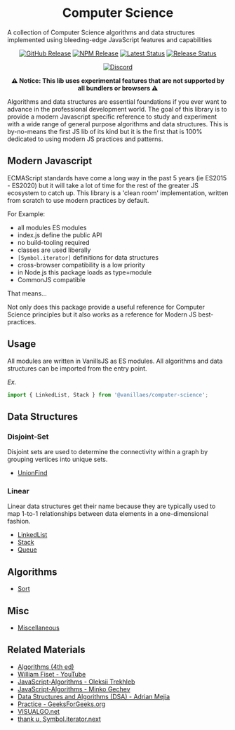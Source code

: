 <h1 align="center">Computer Science</h1>

A collection of Computer Science algorithms and data structures implemented using bleeding-edge JavaScript features and capabilities 

<div align="center">
  <a href="https://github.com/vanillaes/computer-science/releases"><img src="https://badgen.net/github/tag/vanillaes/computer-science" alt="GitHub Release"></a>
  <a href="https://www.npmjs.com/package/@vanillaes/computer-science"><img src="https://badgen.net/npm/v/@vanillaes/computer-science" alt="NPM Release"></a>
  <a href="https://github.com/vanillaes/computer-science/actions"><img src="https://github.com/vanillaes/computer-science/workflows/Latest/badge.svg" alt="Latest Status"></a>
  <a href="https://github.com/vanillaes/computer-science/actions"><img src="https://github.com/vanillaes/computer-science/workflows/Release/badge.svg" alt="Release Status"></a>

  <a href="https://discord.gg/aSWYgtybzV"><img alt="Discord" src="https://img.shields.io/discord/723296249121603604?color=%23738ADB"></a>
</div>

<p align="center"><strong>⚠️ Notice: This lib uses experimental features that are not supported by all bundlers or browsers ⚠️</strong></p>

Algorithms and data structures are essential foundations if you ever want to advance in the professional development world. The goal of this library is to provide a modern Javascript specific reference to study and experiment with a wide range of general purpose algorithms and data structures. This is by-no-means the first JS lib of its kind but it is the first that is 100% dedicated to using modern JS practices and patterns.

## Modern Javascript

ECMAScript standards have come a long way in the past 5 years (ie ES2015 - ES2020) but it will take a lot of time for the rest of the greater JS ecosystem to catch up. This library is a 'clean room' implementation, written from scratch to use modern practices by default.

For Example:

- all modules ES modules
- index.js define the public API
- no build-tooling required
- classes are used liberally 
- `[Symbol.iterator]` definitions for data structures
- cross-browser compatibility is a low priority
- in Node.js this package loads as type=module
- CommonJS compatible

That means...

Not only does this package provide a useful reference for Computer Science principles but it also works as a reference for Modern JS best-practices.  

## Usage

All modules are written in VanillsJS as ES modules. All algorithms and data structures can be imported from the entry point.

*Ex.*

```javascript
import { LinkedList, Stack } from '@vanillaes/computer-science';
```

## Data Structures

### Disjoint-Set

Disjoint sets are used to determine the connectivity within a graph by grouping vertices into unique sets.

- [UnionFind][]

### Linear

Linear data structures get their name because they are typically used to map 1-to-1 relationships between data elements in a one-dimensional fashion.

- [LinkedList][]
- [Stack][]
- [Queue][]

[Set]: ./docs/set.md
[UnionFind]: ./docs/union-find.md
[LinkedList]: ./docs/linked-list.md
[Stack]: ./docs/stack.md
[Queue]: ./docs/queue.md

## Algorithms

- [Sort][]


[Sort]: ./docs/sort.md

## Misc

- [Miscellaneous][]

[Miscellaneous]: ./docs/misc.md

## Related Materials

- [Algorithms (4th ed)][]
- [William Fiset - YouTube][]
- [JavaScript-Algorithms - Oleksii Trekhleb][]
- [JavaScript-Algorithms - Minko Gechev][]
- [Data Structures and Algorithms (DSA) - Adrian Mejia][]
- [Practice - GeeksForGeeks.org][]
- [VISUALGO.net][]
- [thank u, Symbol.iterator.next][]

[Algorithms (4th ed)]: https://algs4.cs.princeton.edu/home/
[William Fiset - YouTube]: https://www.youtube.com/channel/UCD8yeTczadqdARzQUp29PJw
[JavaScript-Algorithms - Oleksii Trekhleb]: https://github.com/trekhleb/javascript-algorithms
[JavaScript-Algorithms - Minko Gechev]: https://github.com/mgechev/javascript-algorithms
[Data Structures and Algorithms (DSA) - Adrian Mejia]: https://adrianmejia.com/categories/coding/data-structures-and-algorithms-dsa/
[Practice - GeeksForGeeks.org]: https://practice.geeksforgeeks.org/
[VISUALGO.net]: https://visualgo.net/en
[thank u, Symbol.iterator.next]: https://medium.com/front-end-weekly/thank-u-symbol-iterator-next-aef9f09ff78
